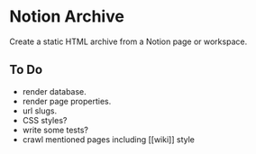 # Notion Archive

Create a static HTML archive from a Notion page or workspace.

## To Do

- render database.
- render page properties.
- url slugs.
- CSS styles?
- write some tests?
- crawl mentioned pages including [[wiki]] style